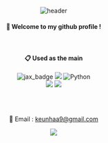 <div align="center">
  
![header](https://capsule-render.vercel.app/api?type=soft&color=4169e1&height=200&section=header&text=GnabryGna&fontSize=40&fontColor=ffffff)

####  :wave: Welcome to my github profile !
<br>


####  :clipboard: Used as the main 
![jax_badge][jax_badge_link]
<img src="https://img.shields.io/badge/Pytorch-EE4C2C?style=for-the-badge&logo=Pytorch&logoColor=white">
![Python](https://img.shields.io/badge/python-3670A0?style=for-the-badge&logo=python&logoColor=ffdd54)
<br/>
<img src="https://img.shields.io/badge/github-181717?style=for-the-badge&logo=github&logoColor=white">
<img src="https://img.shields.io/badge/Notion-000000?style=for-the-badge&logo=Notion&logoColor=white">

<br></br>

💌 Email : keunhaa9@gmail.com

<a href="https://www.instagram.com/gnabrygna/" target="_blank"><img src="https://img.shields.io/badge/Instagram-E4405F?style=for-the-badge&logo=Instagram&logoColor=white"/></a>

[jax_link]: https://github.com/google/jax
[jax_badge_link]: https://img.shields.io/badge/JAX-Accelerated-9cf.svg?style=flat-square&logo=data:image/png;base64,iVBORw0KGgoAAAANSUhEUgAAAC0AAAAaCAYAAAAjZdWPAAAIx0lEQVR42rWWBVQbWxOAkefur%2B7u3les7u7F3ZIQ3N2tbng8aXFC0uAuKf2hmlJ3AapIgobMv7t0w%2Ba50JzzJdlhlvNldubeq%2FY%2BXrTS1z%2B6sttrKfQOOY4ns13ecFImb47pVvIkukNe4y3Junr1kSZ%2Bb3Na248tx7rKiHlPo6Ryse%2F11NKQuk%2FV3tfL52yHtXm8TGYS1wk4J093wrPQPngRJH9HH1x2fAjMhcIeIaXKQCmd2Gn7IqSvG83BueT0CMkTyESUqm3vRRggTdOBIb1HFDaNl8Gdg91AFGkO7QXe8gJInpoDjEXC9gbhtWH3rjZ%2F9yK6t42Y9zyiC1iLhZA8JQe4eqKXklrJF0MqfPv2bc2wzPZjpnEyMEVlEZCKQzYCJhE8QEtIL1RaXEVFEGmEaTn96VuLDzWflLFbgvqUec3BPVBmeBnNwUiakq1I31UcPaTSR8%2B1LnditsscaB2A48K6D9SoZDD2O6bELvA0JGhl4zIYZzcWtD%2BMfdvdHNsDOHciXwBPN18lj7sy79qQCTNK3nxBZXakqbZFO2jHskA7zBs%2BJhmDmr0RhoadIZjYxKIVHpCZngPMZUKoQKrfEoz1PfZZdKAe2CvP4XnYE8k2LLMdMumwrLaNlomyVqK0UdwN%2BD7AAz73dYBpPg6gPiCN8TXFHCI2s7AWYesJgTabD%2FS5uXDTuwVaAvvghncTdk1DYGkL0daAs%2BsLiutLrn0%2BRMNXpunC7mgkCpshfbw4OhrUvMkYo%2F0c4XtHS1waY4mlG6To8oG1TKjs78xV5fAkSgqcZSL0GoszfxEAW0fUludRNWlIhGsljzVjctr8rJOkCpskKaDYIlgkVoCmF0kp%2FbW%2FU%2F%2B8QNdXPztbAc4kFxIEmNGwKuI9y5gnBMH%2BakiZxlfGaLP48kyj4qPFkeIPh0Q6lt861zZF%2BgBpDcAxT3gEOjGxMDLQRSn9XaDzPWdOstkEN7uez6jmgLOYilR7NkFwLh%2B4G0SQMnMwRp8jaCrwEs8eEmFW2VsNd07HQdP4TgWxNTYcFcKHPhRYFOWLfJJBE5FefTQsWiKRaOw6FBr6ob1RP3EoqdbHsWFDwAYvaVI28DaK8AHs51tU%2BA3Z8CUXvZ1jnSR7SRS2SnwKw4O8B1rCjwrjgt1gSrjXnWhBxjD0Hidm4vfj3e3riUP5PcUCYlZxsYFDK41XnLlUANwVeeILFde%2BGKLhk3zgyZNeQjcSHPMEKSyPPQKfIcKfIqCf8yN95MGZZ1bj98WJ%2BOorQzxsPqcYdX9orw8420jBQNfJVVmTOStEUqFz5dq%2F2tHUY3LbjMh0qYxCwCGxRep8%2FK4ZnldzuUkjJLPDhkzrUFBoHYBjk3odtNMYoJVGx9BG2JTNVehksmRaGUwMbYQITk3Xw9gOxbNoGaA8RWjwuQdsXdGvpdty7Su2%2Fqn0qbzWsXYp0nqVpet0O6zzugva1MZHUdwHk9G8aH7raHua9AIxzzjxDaw4w4cpvEQlM84kwdI0hkpsPpcOtUeaVM8hQT2Qtb4ckUbaYw4fXzGAqSVEd8CGpqamj%2F9Q2pPX7miW0NlHlDE81AxLSI2wyK6xf6vfrcgEwb0PAtPaHM1%2BNXzGXAlMRcUIrMpiE6%2Bxv0cyxSrC6FmjzvkWJE3OxpY%2BzmpsANFBxK6RuIJvXe7bUHNd4zfCwvPPh9unSO%2BbIL2JY53QDqvdbsEi2%2BuwEEHPsfFRdOqjHcjTaCLmWdBewtKzHEwKZynSGgtTaSqx7dwMeBLRhR1LETDhu76vgTFfMLi8zc8F7hoRPpAYjAWCp0Jy5dzfSEfltGU6M9oVCIATnPoGKImDUJNfK0JS37QTc9yY7eDKzIX5wR4wN8RTya4jETAvZDCmFeEPwhNXoOlQt5JnRzqhxLZBpY%2BT5mZD3M4MfLnDW6U%2Fy6jkaDXtysDm8vjxY%2FXYnLebkelXaQtSSge2IhBj9kjMLF41duDUNRiDLHEzfaigsoxRzWG6B0kZ2%2BoRA3dD2lRa44ZrM%2FBW5ANziVApGLaKCYucXOCEdhoew5Y%2Btu65VwJqxUC1j4lav6UwpIJfnRswQUIMawPSr2LGp6WwLDYJ2TwoMNbf6Tdni%2FEuNvAdEvuUZAwFERLVXg7pg9xt1djZgqV7DmuHFGQI9Sje2A9dR%2FFDd0osztIRYnln1hdW1dff%2B1gtNLN1u0ViZy9BBlu%2BzBNUK%2BrIaP9Nla2TG%2BETHwq2kXzmS4XxXmSVan9KMYUprrbgFJqCndyIw9fgdh8dMvzIiW0sngbxoGlniN6LffruTEIGE9khBw5T2FDmWlTYqrnEPa7aF%2FYYcPYiUE48Ul5jhP82tj%2FiESyJilCeLdQRpod6No3xJNNHeZBpOBsiAzm5rg2dBZYSyH9Hob0EOFqqh3vWOuHbFR5eXcORp4OzwTUA4rUzVfJ4q%2FIa1GzCrzjOMxQr5uqLAWUOwgaHOphrgF0r2epYh%2FytdjBmUAurfM6CxruT3Ee%2BDv2%2FHAwK4RUIPskqK%2Fw4%2FR1F1bWfHjbNiXcYl6RwGJcMOMdXZaEVxCutSN1SGLMx3JfzCdlU8THZFFC%2BJJuB2964wSGdmq3I2FEcpWYVfHm4jmXd%2BRn7agFn9oFaWGYhBmJs5v5a0LZUjc3Sr4Ep%2FmFYlX8OdLlFYidM%2B731v7Ly4lfu85l3SSMTAcd5Bg2Sl%2FIHBm3RuacVx%2BrHpFcWjxztavOcOBcTnUhwekkGlsfWEt2%2FkHflB7WqKomGvs9F62l7a%2BRKQQQtRBD9VIlZiLEfRBRfQEmDb32cFQcSjznUP3um%2FkcbV%2BjmNEvqhOQuonjoQh7QF%2BbK811rduN5G6ICLD%2BnmPbi0ur2hrDLKhQYiwRdQrvKjcp%2F%2BL%2BnTz%2Fa4FgvmakvluPMMxbL15Dq5MTYAhOxXM%2FmvEpsoWmtfP9RxnkAIAr%2F5pVxqPxH93msKodRSXIct2l0OU0%2FL4eY506L%2B3GyJ6UMEZfjjCDbysNcWWmFweJP0Jz%2FA0g2gk80pGkYAAAAAElFTkSuQmCC
